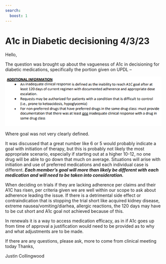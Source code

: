 ```yaml
---
search:
  boost: 1
---
```


# A1c in Diabetic decisioning 4/3/23

Hello,

The question was brought up about the vagueness of A1c in decisioning for diabetic medications, specifically the portion given on UPDL – 

![Alt text](A1c_1.png)

Where goal was not very clearly defined. 

It was discussed that a great number like 6 or 5 would probably indicate a goal with initiation of therapy, but this is probably not likely the most appropriate scenario, especially if starting out at a higher 10-12, no one drug will be able to go down that much on average.
Situations will arise with initiation and use of preferred medications and each individual case is different. ***Each member’s goal will more than likely be different with each medication and will need to be taken into consideration.***

When deciding on trials if they are lacking adherence per claims and their A1C has risen, per criteria given we are well within our scope to ask about adherence leading the issue. If there is a detrimental side effect or contraindication that is stopping the trial short like acquired kidney disease, extreme nausea/vomiting/diarhea, allergic reactions, the 120 days may have to be cut short and A1c goal not achieved because of this.
 
In renewals it is a way to access medication efficacy, as in if A1c goes up from time of approval a justification would need to be provided as to why and what adjustments are to be made.
 
If there are any questions, please ask, more to come from clinical meeting today
Thanks,
 
Justin Collingwood
